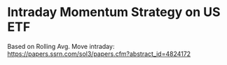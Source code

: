 # Intraday Momentum Strategy on US ETF
Based on Rolling Avg. Move intraday: https://papers.ssrn.com/sol3/papers.cfm?abstract_id=4824172
